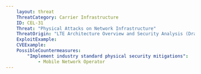 ```yaml
---
    layout: threat
    ThreatCategory: Carrier Infrastructure
    ID: CEL-31
    Threat: "Physical Attacks on Network Infrastructure"
    ThreatOrigin: "LTE Architecture Overview and Security Analysis (Draft NISTIR 8071) [^166]"
    ExploitExample:
    CVEExample:
    PossibleCountermeasures:
        "Implement industry standard physical security mitigations":
            - Mobile Network Operator
---
```

